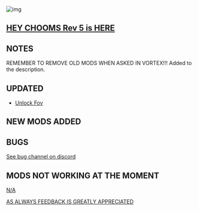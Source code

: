 ![img](https://s11.gifyu.com/images/Cuty-od-Dreams-Logo-YellowUP.png)

[HEY CHOOMS Rev 5 is HERE](https://)
-

NOTES
-

REMEMBER TO REMOVE OLD MODS WHEN ASKED IN VORTEX!!!
Added to the description.

UPDATED
-

- [Unlock Fov](https://www.nexusmods.com/cyberpunk2077/mods/7989)

NEW MODS ADDED 
-


BUGS
-

 [See bug channel on discord](https://discord.gg/xZNztPjA2u)

MODS NOT WORKING AT THE MOMENT 
-

[N/A](https://)

[AS ALWAYS FEEDBACK IS GREATLY APPRECIATED](https://)
